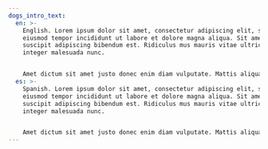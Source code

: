 ```yaml
---
dogs_intro_text:
  en: >-
    English. Lorem ipsum dolor sit amet, consectetur adipiscing elit, sed do
    eiusmod tempor incididunt ut labore et dolore magna aliqua. Sit amet nisl
    suscipit adipiscing bibendum est. Ridiculus mus mauris vitae ultricies leo
    integer malesuada nunc. 


    Amet dictum sit amet justo donec enim diam vulputate. Mattis aliquam faucibus purus in massa tempor. Tempus iaculis urna id volutpat lacus laoreet. Mauris vitae ultricies leo integer malesuada. Congue eu consequat ac felis. At volutpat diam ut venenatis tellus. Ullamcorper sit amet risus nullam eget felis eget. Nam aliquam sem et tortor consequat id porta. Id aliquet risus feugiat in. Sit amet est placerat in.
  es: >-
    Spanish. Lorem ipsum dolor sit amet, consectetur adipiscing elit, sed do
    eiusmod tempor incididunt ut labore et dolore magna aliqua. Sit amet nisl
    suscipit adipiscing bibendum est. Ridiculus mus mauris vitae ultricies leo
    integer malesuada nunc. 


    Amet dictum sit amet justo donec enim diam vulputate. Mattis aliquam faucibus purus in massa tempor. Tempus iaculis urna id volutpat lacus laoreet. Mauris vitae ultricies leo integer malesuada. Congue eu consequat ac felis. At volutpat diam ut venenatis tellus. Ullamcorper sit amet risus nullam eget felis eget. Nam aliquam sem et tortor consequat id porta. Id aliquet risus feugiat in. Sit amet est placerat in.
---
```

